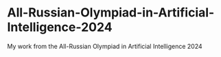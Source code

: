 # All-Russian-Olympiad-in-Artificial-Intelligence-2024
My work from the All-Russian Olympiad in Artificial Intelligence 2024
